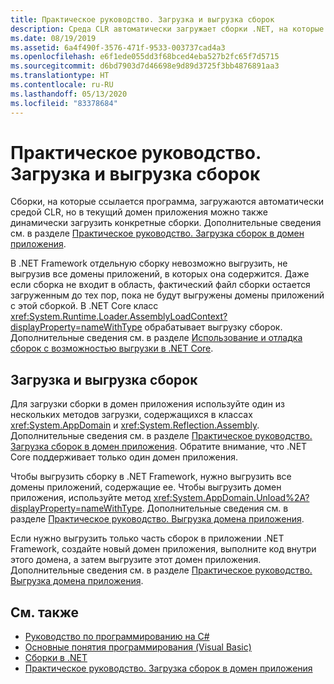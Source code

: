 ```yaml
---
title: Практическое руководство. Загрузка и выгрузка сборок
description: Среда CLR автоматически загружает сборки .NET, на которые ссылается программа. Вы также можете динамически загружать определенные сборки в текущий домен приложения.
ms.date: 08/19/2019
ms.assetid: 6a4f490f-3576-471f-9533-003737cad4a3
ms.openlocfilehash: e6f1ede055dd3f68bced4eba527b2fc65f7d5715
ms.sourcegitcommit: d6bd7903d7d46698e9d89d3725f3bb4876891aa3
ms.translationtype: HT
ms.contentlocale: ru-RU
ms.lasthandoff: 05/13/2020
ms.locfileid: "83378684"
---
```

# <a name="how-to-load-and-unload-assemblies"></a>Практическое руководство. Загрузка и выгрузка сборок
Сборки, на которые ссылается программа, загружаются автоматически средой CLR, но в текущий домен приложения можно также динамически загрузить конкретные сборки. Дополнительные сведения см. в разделе [Практическое руководство. Загрузка сборок в домен приложения](../../framework/app-domains/how-to-load-assemblies-into-an-application-domain.md).

В .NET Framework отдельную сборку невозможно выгрузить, не выгрузив все домены приложений, в которых она содержится. Даже если сборка не входит в область, фактический файл сборки остается загруженным до тех пор, пока не будут выгружены домены приложений с этой сборкой. В .NET Core класс <xref:System.Runtime.Loader.AssemblyLoadContext?displayProperty=nameWithType> обрабатывает выгрузку сборок. Дополнительные сведения см. в разделе [Использование и отладка сборок с возможностью выгрузки в .NET Core](unloadability.md).

## <a name="load-and-unload-assemblies"></a>Загрузка и выгрузка сборок

Для загрузки сборки в домен приложения используйте один из нескольких методов загрузки, содержащихся в классах <xref:System.AppDomain> и <xref:System.Reflection.Assembly>. Дополнительные сведения см. в разделе [Практическое руководство. Загрузка сборок в домен приложения](../../framework/app-domains/how-to-load-assemblies-into-an-application-domain.md). Обратите внимание, что .NET Core поддерживает только один домен приложения.

Чтобы выгрузить сборку в .NET Framework, нужно выгрузить все домены приложений, содержащие ее. Чтобы выгрузить домен приложения, используйте метод <xref:System.AppDomain.Unload%2A?displayProperty=nameWithType>. Дополнительные сведения см. в разделе [Практическое руководство. Выгрузка домена приложения](../../framework/app-domains/how-to-unload-an-application-domain.md).

Если нужно выгрузить только часть сборок в приложении .NET Framework, создайте новый домен приложения, выполните код внутри этого домена, а затем выгрузите этот домен приложения. Дополнительные сведения см. в разделе [Практическое руководство. Выгрузка домена приложения](../../framework/app-domains/how-to-unload-an-application-domain.md).  

## <a name="see-also"></a>См. также

- [Руководство по программированию на C#](../../csharp/programming-guide/index.md)
- [Основные понятия программирования (Visual Basic)](../../visual-basic/programming-guide/concepts/index.md)
- [Сборки в .NET](index.md)
- [Практическое руководство. Загрузка сборок в домен приложения](../../framework/app-domains/how-to-load-assemblies-into-an-application-domain.md)
